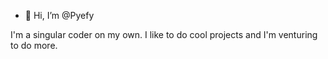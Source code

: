 - 👋 Hi, I’m @Pyefy

I'm a singular coder on my own.
I like to do cool projects and I'm venturing to do more.

<!---
Pyefy/Pyefy is a ✨ special ✨ repository because its `README.md` (this file) appears on your GitHub profile.
You can click the Preview link to take a look at your changes.
--->
